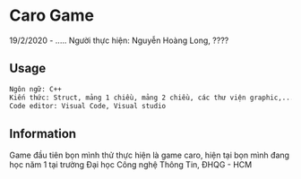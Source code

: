 # Caro Game
19/2/2020 - .....
Người thực hiện: Nguyễn Hoàng Long, ????

## Usage
```bash
Ngôn ngữ: C++
Kiến thức: Struct, mảng 1 chiều, mảng 2 chiều, các thư viện graphic,...
Code editor: Visual Code, Visual studio
```
## Information
Game đầu tiên bọn mình thử thực hiện là game caro, hiện tại bọn mình đang học năm 1 tại trường Đại học 
Công nghệ Thông Tin, ĐHQG - HCM